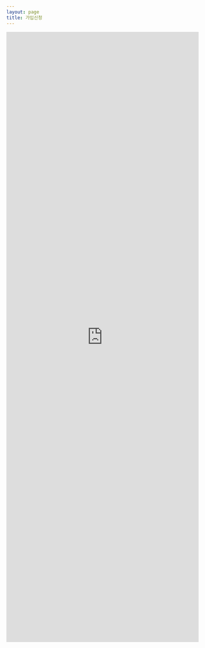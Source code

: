 ```yaml
---
layout: page
title: 가입신청
---
```


<iframe width="100%" height="1600" src="https://docs.google.com/forms/d/e/1FAIpQLScOvqImIckV_YqOH0Xm7khwifd37Tz71BoagzvXe2V6AykpfQ/viewform?usp=sf_link" name="test" id="test" frameborder="0" scrolling="no" align="left">https://goo.gl/forms/Nph9rg5k5OrRgOFT2</iframe>
